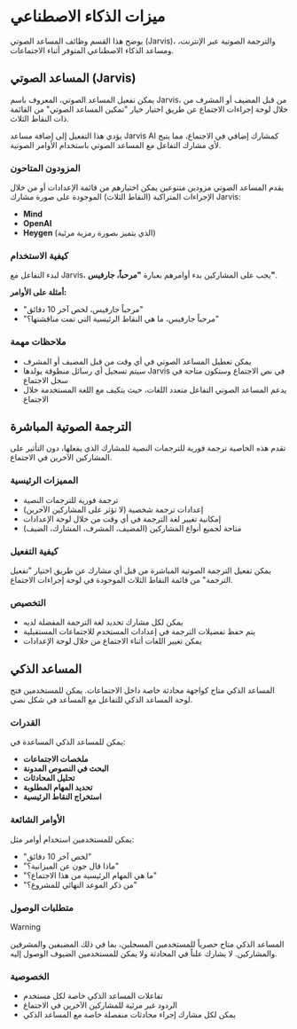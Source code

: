 # ميزات الذكاء الاصطناعي

يوضح هذا القسم وظائف المساعد الصوتي (Jarvis)، والترجمة الصوتية عبر الإنترنت، ومساعد الذكاء الاصطناعي المتوفر أثناء الاجتماعات.

## المساعد الصوتي (Jarvis)

يمكن تفعيل المساعد الصوتي، المعروف باسم Jarvis، من قبل المضيف أو المشرف من خلال لوحة إجراءات الاجتماع عن طريق اختيار خيار "تمكين المساعد الصوتي" من القائمة ذات النقاط الثلاث.

يؤدي هذا التفعيل إلى إضافة مساعد Jarvis AI كمشارك إضافي في الاجتماع، مما يتيح لأي مشارك التفاعل مع المساعد الصوتي باستخدام الأوامر الصوتية.

### المزودون المتاحون

يقدم المساعد الصوتي مزودين متنوعين يمكن اختيارهم من قائمة الإعدادات أو من خلال الإجراءات المتراكبة (النقاط الثلاث) الموجودة على صورة مشارك Jarvis:

- **Mind**
- **OpenAI**
- **Heygen** (الذي يتميز بصورة رمزية مرئية)

### كيفية الاستخدام

لبدء التفاعل مع Jarvis، يجب على المشاركين بدء أوامرهم بعبارة **"مرحباً، جارفيس"**.

**أمثلة على الأوامر:**

- "مرحباً جارفيس، لخص آخر 10 دقائق"
- "مرحباً جارفيس، ما هي النقاط الرئيسية التي تمت مناقشتها؟"

### ملاحظات مهمة

- يمكن تعطيل المساعد الصوتي في أي وقت من قبل المضيف أو المشرف
- سيتم تسجيل أي رسائل منطوقة يولدها Jarvis في نص الاجتماع وستكون متاحة في سجل الاجتماع
- يدعم المساعد الصوتي التفاعل متعدد اللغات، حيث يتكيف مع اللغة المستخدمة خلال الاجتماع

## الترجمة الصوتية المباشرة

تقدم هذه الخاصية ترجمة فورية للترجمات النصية للمشارك الذي يفعلها، دون التأثير على المشاركين الآخرين في الاجتماع.

### المميزات الرئيسية

- ترجمة فورية للترجمات النصية
- إعدادات ترجمة شخصية (لا تؤثر على المشاركين الآخرين)
- إمكانية تغيير لغة الترجمة في أي وقت من خلال لوحة الإعدادات
- متاحة لجميع أنواع المشاركين (المضيف، المشرف، المشارك، الضيف)

### كيفية التفعيل

يمكن تفعيل الترجمة الصوتية المباشرة من قبل أي مشارك عن طريق اختيار "تفعيل الترجمة" من قائمة النقاط الثلاث الموجودة في لوحة إجراءات الاجتماع.

### التخصيص

- يمكن لكل مشارك تحديد لغة الترجمة المفضلة لديه
- يتم حفظ تفضيلات الترجمة في إعدادات المستخدم للاجتماعات المستقبلية
- يمكن تغيير اللغات أثناء الاجتماع من خلال لوحة الإعدادات

## المساعد الذكي

المساعد الذكي متاح كواجهة محادثة خاصة داخل الاجتماعات. يمكن للمستخدمين فتح لوحة المساعد الذكي للتفاعل مع المساعد في شكل نصي.

### القدرات

يمكن للمساعد الذكي المساعدة في:

- **ملخصات الاجتماعات**
- **البحث في النصوص المدونة**
- **تحليل المحادثات**
- **تحديد المهام المطلوبة**
- **استخراج النقاط الرئيسية**

### الأوامر الشائعة

يمكن للمستخدمين استخدام أوامر مثل:

- "لخص آخر 10 دقائق"
- "ماذا قال جون عن الميزانية؟"
- "ما هي المهام الرئيسية من هذا الاجتماع؟"
- "من ذكر الموعد النهائي للمشروع؟"

### متطلبات الوصول

> [!WARNING]
> المساعد الذكي متاح حصرياً للمستخدمين المسجلين، بما في ذلك المضيفين والمشرفين والمشاركين. لا يشارك علناً في المحادثة ولا يمكن للمستخدمين الضيوف الوصول إليه.

### الخصوصية

- تفاعلات المساعد الذكي خاصة لكل مستخدم
- الردود غير مرئية للمشاركين الآخرين في الاجتماع
- يمكن لكل مشارك إجراء محادثات منفصلة خاصة مع المساعد الذكي